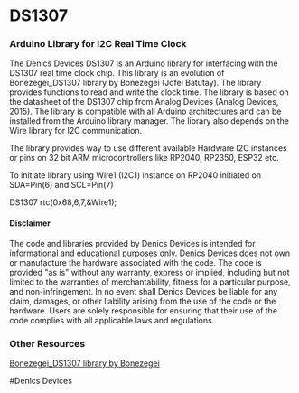 # DS1307
### Arduino Library for I2C Real Time Clock

The Denics Devices DS1307 is an Arduino library for interfacing with the DS1307 real time clock chip. This library is an evolution of Bonezegei_DS1307 library by Bonezegei  (Jofel Batutay). The library provides functions to read and write the clock time. The library is based on the datasheet of the DS1307 chip from Analog Devices (Analog Devices, 2015). The library is compatible with all Arduino architectures and can be installed from the Arduino library manager. The library also depends on the Wire library for I2C communication. 

The library provides way to use different available Hardware I2C instances or pins on 32 bit ARM microcontrollers like RP2040, RP2350, ESP32 etc.  

To initiate library using Wire1 (I2C1) instance on RP2040 initiated on SDA=Pin(6) and SCL=Pin(7)

DS1307 rtc(0x68,6,7,&Wire1);



<h4>Disclaimer</h4>
<p>The code and libraries provided by Denics Devices is intended for informational and educational purposes only. Denics Devices does not own or manufacture the hardware associated with the code. The code is provided "as is" without any warranty, express or implied, including but not limited to the warranties of merchantability, fitness for a particular purpose, and non-infringement. In no event shall Denics Devices be liable for any claim, damages, or other liability arising from the use of the code or the hardware. Users are solely responsible for ensuring that their use of the code complies with all applicable laws and regulations.</p>


### Other Resources
[Bonezegei_DS1307 library by Bonezegei](https://github.com/bonezegei/Bonezegei_DS1307)

#Denics Devices 
